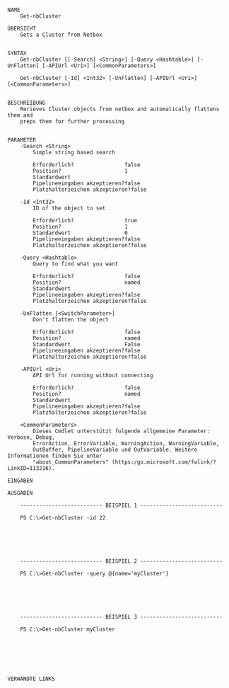 ﻿```

NAME
    Get-nbCluster
    
ÜBERSICHT
    Gets a Cluster from Netbox
    
    
SYNTAX
    Get-nbCluster [[-Search] <String>] [-Query <Hashtable>] [-UnFlatten] [-APIUrl <Uri>] [<CommonParameters>]
    
    Get-nbCluster [-Id] <Int32> [-UnFlatten] [-APIUrl <Uri>] [<CommonParameters>]
    
    
BESCHREIBUNG
    Rerieves Cluster objects from netbox and automatically flattens them and
    preps them for further processing
    

PARAMETER
    -Search <String>
        Simple string based search
        
        Erforderlich?                false
        Position?                    1
        Standardwert                 
        Pipelineeingaben akzeptieren?false
        Platzhalterzeichen akzeptieren?false
        
    -Id <Int32>
        ID of the object to set
        
        Erforderlich?                true
        Position?                    1
        Standardwert                 0
        Pipelineeingaben akzeptieren?false
        Platzhalterzeichen akzeptieren?false
        
    -Query <Hashtable>
        Query to find what you want
        
        Erforderlich?                false
        Position?                    named
        Standardwert                 
        Pipelineeingaben akzeptieren?false
        Platzhalterzeichen akzeptieren?false
        
    -UnFlatten [<SwitchParameter>]
        Don't flatten the object
        
        Erforderlich?                false
        Position?                    named
        Standardwert                 False
        Pipelineeingaben akzeptieren?false
        Platzhalterzeichen akzeptieren?false
        
    -APIUrl <Uri>
        API Url for running without connecting
        
        Erforderlich?                false
        Position?                    named
        Standardwert                 
        Pipelineeingaben akzeptieren?false
        Platzhalterzeichen akzeptieren?false
        
    <CommonParameters>
        Dieses Cmdlet unterstützt folgende allgemeine Parameter: Verbose, Debug,
        ErrorAction, ErrorVariable, WarningAction, WarningVariable,
        OutBuffer, PipelineVariable und OutVariable. Weitere Informationen finden Sie unter 
        "about_CommonParameters" (https:/go.microsoft.com/fwlink/?LinkID=113216). 
    
EINGABEN
    
AUSGABEN
    
    -------------------------- BEISPIEL 1 --------------------------
    
    PS C:\>Get-nbCluster -id 22
    
    
    
    
    
    
    -------------------------- BEISPIEL 2 --------------------------
    
    PS C:\>Get-nbCluster -query @{name='myCluster'}
    
    
    
    
    
    
    -------------------------- BEISPIEL 3 --------------------------
    
    PS C:\>Get-nbCluster myCluster
    
    
    
    
    
    
    
VERWANDTE LINKS



```

